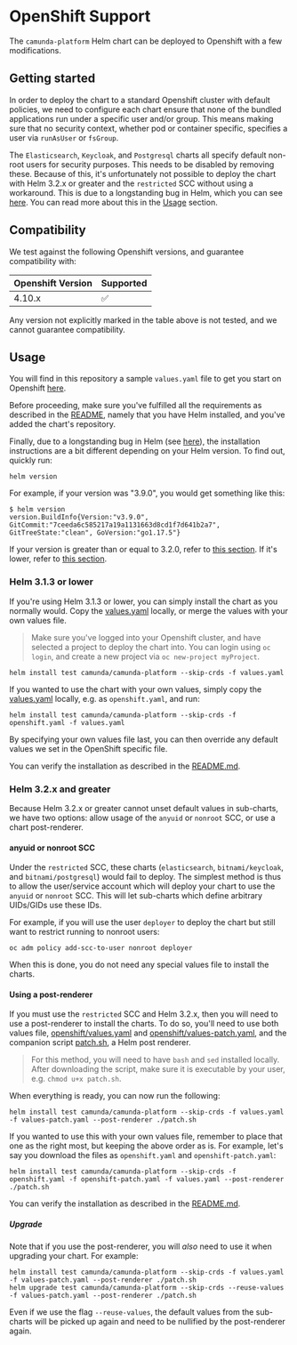 # OpenShift Support

The `camunda-platform` Helm chart can be deployed to Openshift with a few modifications.

## Getting started

In order to deploy the chart to a standard Openshift cluster with default policies, we need to configure each chart
ensure that none of the bundled applications run under a specific user and/or group. This means making sure that no
security context, whether pod or container specific, specifies a user via `runAsUser` or `fsGroup`.

The `Elasticsearch`, `Keycloak`, and `Postgresql` charts all specify default non-root users for security purposes. This
needs to be disabled by removing these. Because of this, it's unfortunately not possible to deploy the chart with Helm
3.2.x or greater and the `restricted` SCC without using a workaround. This is due to a longstanding bug in Helm, which
you can see [here](https://github.com/helm/helm/issues/9136). You can read more about this in the [Usage](#usage)
section.

## Compatibility

We test against the following Openshift versions, and guarantee compatibility with:

| Openshift Version |     Supported      |
|-------------------|--------------------|
| 4.10.x            | :white_check_mark: |

Any version not explicitly marked in the table above is not tested, and we cannot guarantee compatibility.

## Usage

You will find in this repository a sample `values.yaml` file to get you start on Openshift
[here](/openshift/values.yaml).

Before proceeding, make sure you've fulfilled all the requirements as described in the [README](/README.md), namely that
you have Helm installed, and you've added the chart's repository.

Finally, due to a longstanding bug in Helm (see [here](https://github.com/helm/helm/issues/9136)), the installation
instructions are a bit different depending on your Helm version. To find out, quickly run:

```shell
helm version
```

For example, if your version was "3.9.0", you would get something like this:

```shell
$ helm version
version.BuildInfo{Version:"v3.9.0", GitCommit:"7ceeda6c585217a19a1131663d8cd1f7d641b2a7", GitTreeState:"clean", GoVersion:"go1.17.5"}
```

If your version is greater than or equal to 3.2.0, refer to [this section](#helm-32x-and-greater). If it's lower, refer
to [this section](#helm-313-or-lower).

### Helm 3.1.3 or lower

If you're using Helm 3.1.3 or lower, you can simply install the chart as you normally would. Copy
the [values.yaml](/openshift/values.yaml) locally, or merge the values with your own values file.

> Make sure you've logged into your Openshift cluster, and have selected a project to deploy the chart into. You can
> login using `oc login`, and create a new project via `oc new-project myProject`.

```shell
helm install test camunda/camunda-platform --skip-crds -f values.yaml
```

If you wanted to use the chart with your own values, simply copy the [values.yaml](/openshift/values.yaml) locally, e.g.
as `openshift.yaml`, and run:

```shell
helm install test camunda/camunda-platform --skip-crds -f openshift.yaml -f values.yaml
```

By specifying your own values file last, you can then override any default values we set in the OpenShift specific file.

You can verify the installation as described in the [README.md](/README.md).

### Helm 3.2.x and greater

Because Helm 3.2.x or greater cannot unset default values in sub-charts, we have two options: allow usage of the
`anyuid` or `nonroot` SCC, or use a chart post-renderer.

#### anyuid or nonroot SCC

Under the `restricted` SCC, these charts (`elasticsearch`, `bitnami/keycloak`, and `bitnami/postgresql`) would fail to
deploy. The simplest method is thus to allow the user/service account which will deploy your chart to use the `anyuid`
or `nonroot` SCC. This will let sub-charts which define arbitrary UIDs/GIDs use these IDs.

For example, if you will use the user `deployer` to deploy the chart but still want to restrict running to nonroot
users:

```shell
oc adm policy add-scc-to-user nonroot deployer
```

When this is done, you do not need any special values file to install the charts.

#### Using a post-renderer

If you must use the `restricted` SCC and Helm 3.2.x, then you will need to use a post-renderer to install the charts. To
do so, you'll need to use both values file, [openshift/values.yaml](/openshift/values.yaml) and
[openshift/values-patch.yaml](/openshift/values-patch.yaml), and the companion script [patch.sh](/openshift/patch.sh),
a Helm post renderer.

> For this method, you will need to have `bash` and `sed` installed locally. After downloading the script, make sure it
> is executable by your user, e.g. `chmod u+x patch.sh`.

When everything is ready, you can now run the following:

```shell
helm install test camunda/camunda-platform --skip-crds -f values.yaml -f values-patch.yaml --post-renderer ./patch.sh
```

If you wanted to use this with your own values file, remember to place that one as the right most, but keeping the
above order as is. For example, let's say you download the files as `openshift.yaml` and `openshift-patch.yaml`:

```shell
helm install test camunda/camunda-platform --skip-crds -f openshift.yaml -f openshift-patch.yaml -f values.yaml --post-renderer ./patch.sh
```

You can verify the installation as described in the [README.md](/README.md).

##### Upgrade

Note that if you use the post-renderer, you will _also_ need to use it when upgrading your chart. For example:

```shell
helm install test camunda/camunda-platform --skip-crds -f values.yaml -f values-patch.yaml --post-renderer ./patch.sh
helm upgrade test camunda/camunda-platform --skip-crds --reuse-values -f values-patch.yaml --post-renderer ./patch.sh
```

Even if we use the flag `--reuse-values`, the default values from the sub-charts will be picked up again and need to be
nullified by the post-renderer again.
